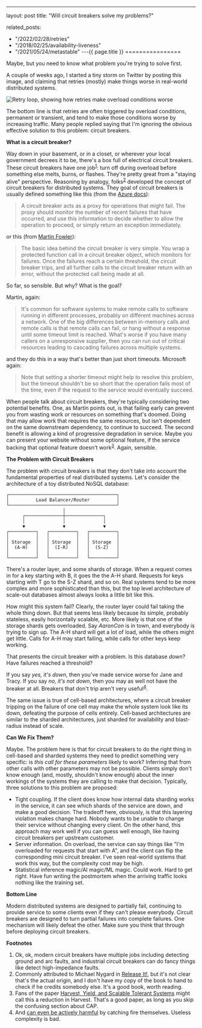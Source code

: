 ---
layout: post
title: "Will circuit breakers solve my problems?"



related_posts:
  - "/2022/02/28/retries"
  - "/2018/02/25/availability-liveness"
  - "/2021/05/24/metastable"
---{{ page.title }}
================

<p class="meta">Maybe, but you need to know what problem you're trying to solve first.</p>

A couple of weeks ago, I started a tiny storm on Twitter by posting this image, and claiming that retries (mostly) make things worse in real-world distributed systems.

![Retry loop, showing how retries make overload conditions worse](https://mbrooker-blog-images.s3.amazonaws.com/retry_loop.png)

The bottom line is that retries are often triggered by overload conditions, permanent or transient, and tend to make those conditions worse by increasing traffic. Many people replied saying that I'm ignoring the obvious effective solution to this problem: circuit breakers.

**What is a circuit breaker?**

Way down in your basement, or in a closet, or wherever your local government decrees it to be, there's a box full of electrical circuit breakers. These circuit breakers have one job<sup>[1](#foot1)</sup>: turn off during overload before something else melts, burns, or flashes. They're pretty great from a "staying alive" perspective. Reasoning by analogy, folks<sup>[2](#foot2)</sup> developed the concept of circuit breakers for distributed systems. They goal of circuit breakers is usually defined something like this (from the [Azure docs](https://docs.microsoft.com/en-us/azure/architecture/patterns/circuit-breaker)):

> A circuit breaker acts as a proxy for operations that might fail. The proxy should monitor the number of recent failures that have occurred, and use this information to decide whether to allow the operation to proceed, or simply return an exception immediately.

or this (from [Martin Fowler](https://martinfowler.com/bliki/CircuitBreaker.html)):

> The basic idea behind the circuit breaker is very simple. You wrap a protected function call in a circuit breaker object, which monitors for failures. Once the failures reach a certain threshold, the circuit breaker trips, and all further calls to the circuit breaker return with an error, without the protected call being made at all.

So far, so sensible. But why? What is the goal?

Martin, again:

> It's common for software systems to make remote calls to software running in different processes, probably on different machines across a network. One of the big differences between in-memory calls and remote calls is that remote calls can fail, or hang without a response until some timeout limit is reached. What's worse if you have many callers on a unresponsive supplier, then you can run out of critical resources leading to cascading failures across multiple systems.

and they do this in a way that's better than just short timeouts. Microsoft again:

> Note that setting a shorter timeout might help to resolve this problem, but the timeout shouldn't be so short that the operation fails most of the time, even if the request to the service would eventually succeed.

When people talk about circuit breakers, they're typically considering two potential benefits. One, as Martin points out, is that failing early can prevent you from wasting work or resources on something that's doomed. Doing that may allow work that requires the same resources, but isn't dependent on the same downstream dependency, to continue to succeed. The second benefit is allowing a kind of progressive degradation in service. Maybe you can present your website without some optional feature, if the service backing that optional feature doesn't work<sup>[3](#foot3)</sup>. Again, sensible.

**The Problem with Circuit Breakers**

The problem with circuit breakers is that they don't take into account the fundamental properties of real distributed systems. Let's consider the architecture of a toy distributed NoSQL database:

    ┌────────────────────────────────────────┐
    │          Load Balancer/Router          │
    └────────────────────────────────────────┘
                         │                    
          ┌──────────────┼──────────────┐     
          │              │              │     
          ▼              ▼              ▼     
    ┌──────────┐   ┌──────────┐   ┌──────────┐
    │          │   │          │   │          │
    │ Storage  │   │ Storage  │   │ Storage  │
    │  (A-H)   │   │  (I-R)   │   │  (S-Z)   │
    │          │   │          │   │          │
    └──────────┘   └──────────┘   └──────────┘

There's a router layer, and some shards of storage. When a request comes in for a key starting with B, it goes the the A-H shard. Requests for keys starting with T go to the S-Z shard, and so on. Real systems tend to be more complex and more sophisticated than this, but the top level architecture of scale-out databases almost always looks a little bit like this.

How might this system fail? Clearly, the router layer could fail taking the whole thing down. But that seems less likely because its simple, probably stateless, easily horizontally scalable, etc. More likely is that one of the storage shards gets overloaded. Say *AaronCon* is in town, and everybody is trying to sign up. The A-H shard will get a lot of load, while the others might get little. Calls for A-H may start failing, while calls for other keys keep working.

That presents the circuit breaker with a problem. Is this database *down*? Have failures reached a threshold?

If you say *yes, it's down*, then you've made service worse for Jane and Tracy. If you say *no, it's not down*, then you may as well not have the breaker at all. Breakers that don't trip aren't very useful<sup>[4](#foot4)</sup>.

The same issue is true of cell-based architectures, where a circuit breaker tripping on the failure of one cell may make the whole system look like its down, defeating the purpose of cells entirely. Cell-based architectures are similar to the sharded architectures, just sharded for availability and blast-radius instead of scale.

**Can We Fix Them?**

Maybe. The problem here is that for circuit breakers to do the right thing in cell-based and sharded systems they need to predict something very specific: is *this call for these parameters* likely to work? Inferring that from other calls with other parameters may not be possible. Clients simply don't know enough (and, mostly, shouldn't know enough) about the inner workings of the systems they are calling to make that decision. Typically, three solutions to this problem are proposed:

 - Tight coupling. If the client does know how internal data sharding works in the service, it can see which shards of the service are down, and make a good decision. The tradeoff here, obviously, is that this layering violation makes change hard. Nobody wants to be unable to change their service without changing every client. On the other hand, this approach may work well if you can guess well enough, like having circuit breakers per upstream customer.
 - Server information. On overload, the service can say things like "I'm overloaded for requests that start with A", and the client can flip the corresponding mini circuit breaker. I've seen real-world systems that work this way, but the complexity cost may be high.
 - Statistical inference magic/AI magic/ML magic. Could work. Hard to get right. Have fun writing the postmortem when the arriving traffic looks nothing like the training set.

**Bottom Line**

Modern distributed systems are designed to partially fail, continuing to provide service to some clients even if they can't please everybody. Circuit breakers are designed to turn partial failures into complete failures. One mechanism will likely defeat the other. Make sure you think that through before deploying circuit breakers.

**Footnotes**

 1. <a name="foot1"></a> Ok, ok, modern circuit breakers have multiple jobs including detecting ground and arc faults, and industrial circuit breakers can do fancy things like detect high-impedance faults.
 2. <a name="foot2"></a> Commonly attributed to Michael Nygard in [Release It!](https://www.amazon.com/Release-Production-Ready-Software-Pragmatic-Programmers/dp/0978739213), but it's not clear that's the actual origin, and I don't have my copy of the book to hand to check if he credits somebody else. It's a good book, worth reading.
 3. <a name="foot3"></a> Fans of the paper [Harvest, Yield, and Scalable Tolerant Systems](http://citeseerx.ist.psu.edu/viewdoc/download?doi=10.1.1.24.3690&rep=rep1&type=pdf) might call this a reduction in Harvest. That's a good paper, as long as you skip the confusing section about CAP.
 4. <a name="foot4"></a> And [can even be actively harmful](https://www.nbcbayarea.com/news/local/federal-pacific-circuit-breakers-investigation-finds-decades-of-danger/1930189/) by catching fire themselves. Useless complexity is bad.